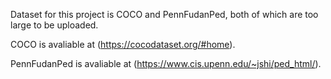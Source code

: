 Dataset for this project is COCO and PennFudanPed, both of which are too large to be uploaded.

COCO is avaliable at (https://cocodataset.org/#home).

PennFudanPed is avaliable at (https://www.cis.upenn.edu/~jshi/ped_html/).

